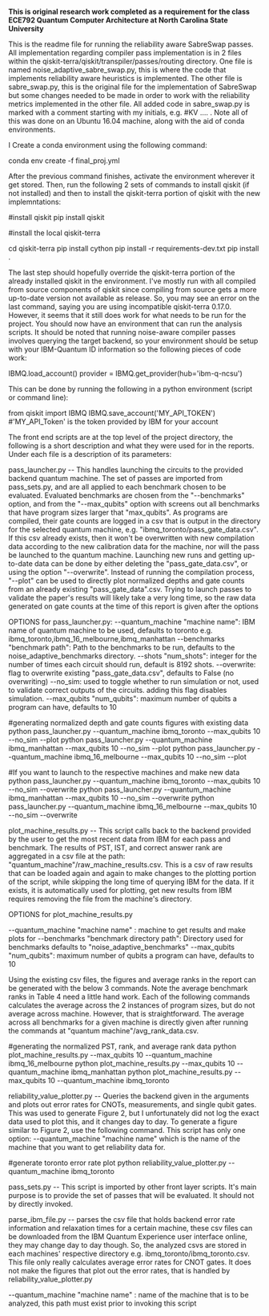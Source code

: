 **This is original research work completed as a requirement for the class ECE792 Quantum Computer Architecture at North Carolina State University**

This is the readme file for running the reliability aware SabreSwap passes. All implementation regarding compiler pass implementation is in 2 files within the qiskit-terra/qiskit/transpiler/passes/routing directory. One file is named noise_adaptive_sabre_swap.py, this is where the code that implements reliability aware heuristics is implemented. The other file is sabre_swap.py, this is the original file for the implementation of SabreSwap but some changes needed to be made in order to work with the reliability metrics implemented in the other file. All added code in sabre_swap.py is marked with a comment starting with my initials, e.g. #KV .... . Note all of this was done on an Ubuntu 16.04 machine, along with the aid of conda environments.

I
Create a conda environment using the following command:

conda env create -f final_proj.yml


After the previous command finishes, activate the environment wherever it get stored. Then, run the following 2 sets of commands to install qiskit (if not installed) and then to install the qiskit-terra portion of qiskit with the new implemntations:

#install qiskit
pip install qiskit

#install the local qiskit-terra

cd qiskit-terra
pip install cython
pip install -r requirements-dev.txt
pip install .

The last step should hopefully override the qiskit-terra portion of the already installed qiskit in the environment. I've mostly run with all compiled from source components of qiskit since compiling from source gets a more up-to-date version not available as release. So, you may see an error on the last command, saying you are using incompatible qiskit-terra 0.17.0. However, it seems that it still does work for what needs to be run for the project.  You should now have an environment that can run the analysis scripts. It should be noted that running noise-aware compiler passes involves querying the target backend, so your environment should be setup with your IBM-Quantum ID information so the following pieces of code work:

IBMQ.load_account()
provider = IBMQ.get_provider(hub='ibm-q-ncsu')


This can be done by running the following in a python environment (script or command line):

from qiskit import IBMQ
IBMQ.save_account('MY_API_TOKEN') #'MY_API_Token' is the token provided by IBM for your account




The front end scripts are at the top level of the project directory, the following is a short description and what they were used for in the reports. Under each file is a description of its parameters:



pass_launcher.py  -- This handles launching the circuits to the provided backend quantum machine. The set of passes are imported from pass_sets.py, and are all applied to each benchmark chosen to be evaluated. Evaluated benchmarks are chosen from the "--benchmarks" option, and from the "--max_qubits" option with screens out all benchmarks that have program sizes larger that "max_qubits". As programs are compiled, their gate counts are logged in a csv that is output in the directory for the selected quantum machine, e.g. "ibmq_toronto/pass_gate_data.csv". If this csv already exists, then it won't be overwritten with new compilation data according to the new calibration data for the machine, nor will the pass be launched to the quantum machine. Launching new runs and getting up-to-date data can be done by either deleting the "pass_gate_data.csv", or using the option "--overwrite".  Instead of running the compilation process, "--plot" can be used to directly plot normalized depths and gate counts from an already existing "pass_gate_data".csv. Trying to launch passes to validate the paper's results will likely take a very long time, so the raw data generated on gate counts at the time of this report is given after the options

OPTIONS for pass_launcher.py:
--quantum_machine "machine name": IBM name of quantum machine to be used, defaults to toronto  e.g. ibmq_toronto,ibmq_16_melbourne,ibmq_manhattan
--benchmarks "benchmark path": Path to the benchmarks to be run, defaults to the noise_adaptive_benchmarks directory.
--shots "num_shots": integer for the number of times each circuit should run, default is 8192 shots.
--overwrite: flag to overwrite existing "pass_gate_data.csv", defaults to False (no overwriting)
--no_sim: used to toggle whether to run simulation or not, used to validate correct outputs of the circuits. adding this flag disables simulation.
--max_qubits "num_qubits": maximum number of qubits a program can have, defaults to 10

#generating normalized depth and gate counts figures with existing data
python pass_launcher.py --quantum_machine ibmq_toronto --max_qubits 10 --no_sim --plot 
python pass_launcher.py --quantum_machine ibmq_manhattan --max_qubits 10 --no_sim --plot 
python pass_launcher.py --quantum_machine ibmq_16_melbourne --max_qubits 10 --no_sim --plot 

#If you want to launch to the respective machines and make new data
python pass_launcher.py --quantum_machine ibmq_toronto --max_qubits 10 --no_sim --overwrite
python pass_launcher.py --quantum_machine ibmq_manhattan --max_qubits 10 --no_sim --overwrite
python pass_launcher.py --quantum_machine ibmq_16_melbourne --max_qubits 10 --no_sim --overwrite 






plot_machine_results.py  -- This script calls back to the backend provided by the user to get the most recent data from IBM for each pass and benchmark. The results of PST, IST, and correct answer rank are aggregated in a csv file at the path: "quantum_machine"/raw_machine_results.csv. This is a csv of raw results that can be loaded again and again to make changes to the plotting portion of the script, while skipping the long time of querying IBM for the data. If it exists, it is automatically used for plotting, get new results from IBM requires removing the file from the machine's directory.

OPTIONS for plot_machine_results.py

--quantum_machine "machine name" : machine to get results and make plots for
--benchmarks "benchmark directory path": Directory used for benchmarks defaults to "noise_adaptive_benchmarks"
--max_qubits "num_qubits": maximum number of qubits a program can have, defaults to 10

Using the existing csv files, the figures and average ranks in the report can be generated with the below 3 commands. Note the average benchmark ranks in Table 4 need a little hand work. Each of the following commands calculates the average across the 2 instances of program sizes, but do not average across machine. However, that is straightforward. The average across all benchmarks for a given machine is directly given after running the commands at "quantum machine"/avg_rank_data.csv.

#generating the normalized PST, rank, and average rank data
python plot_machine_results.py --max_qubits 10 --quantum_machine ibmq_16_melbourne
python plot_machine_results.py --max_qubits 10 --quantum_machine ibmq_manhattan
python plot_machine_results.py --max_qubits 10 --quantum_machine ibmq_toronto




reliability_value_plotter.py -- Queries the backend given in the arguments and plots out error rates for CNOTs, measurements, and single qubit gates. This was used to generate Figure 2, but I unfortunately did not log the exact data used to plot this, and it changes day to day. To generate a figure similar to Figure 2, use the following command. This script has only one option: --quantum_machine "machine name" which is the name of the machine that you want to get reliability data for.

#generate toronto error rate plot
python reliability_value_plotter.py --quantum_machine ibmq_toronto



pass_sets.py -- This script is imported by other front layer scripts. It's main purpose is to provide the set of passes that will be evaluated. It should not by directly invoked.




parse_ibm_file.py -- parses the csv file that holds backend error rate information and relaxation times for a certain machine, these csv files can be downloaded from the IBM Quantum Experience user interface online, they may change day to day though. So, the analyzed csvs are stored in each machines' respective directory e.g. ibmq_toronto/ibmq_toronto.csv. This file only really calculates average error rates for CNOT gates. It does not make the figures that plot out the error rates, that is handled by reliability_value_plotter.py

--quantum_machine "machine name" : name of the machine that is to be analyzed, this path must exist prior to invoking this script
